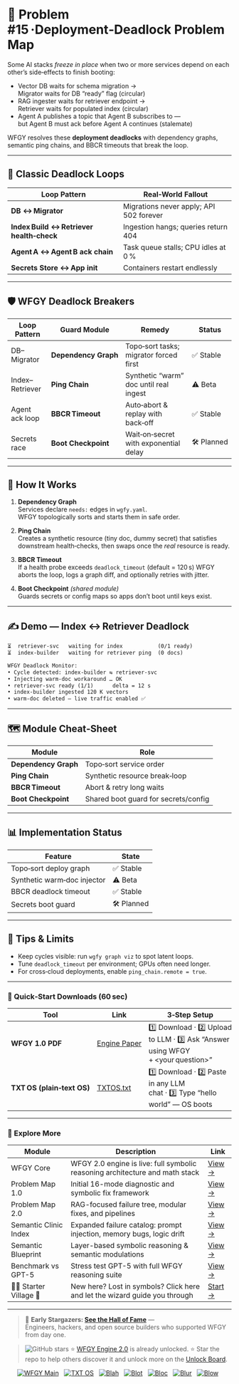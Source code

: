 # 📒 Problem #15 ·Deployment‑Deadlock Problem Map

Some AI stacks *freeze in place* when two or more services depend on each
other’s side‑effects to finish booting:

* Vector DB waits for schema migration →  
  Migrator waits for DB “ready” flag (circular)
* RAG ingester waits for retriever endpoint →  
  Retriever waits for populated index (circular)
* Agent A publishes a topic that Agent B subscribes to —  
  but Agent B must ack before Agent A continues (stalemate)

WFGY resolves these **deployment deadlocks** with dependency graphs, semantic
ping chains, and BBCR timeouts that break the loop.

---

## 🚨 Classic Deadlock Loops

| Loop Pattern                             | Real‑World Fallout                       |
| --------------------------------------- | ---------------------------------------- |
| **DB ↔ Migrator**                       | Migrations never apply; API 502 forever  |
| **Index Build ↔ Retriever health‑check** | Ingestion hangs; queries return 404      |
| **Agent A ↔ Agent B ack chain**         | Task queue stalls; CPU idles at 0 %      |
| **Secrets Store ↔ App init**            | Containers restart endlessly             |

---

## 🛡️ WFGY Deadlock Breakers

| Loop Pattern              | Guard Module            | Remedy                                   | Status |
| ------------------------- | ----------------------- | ---------------------------------------- | ------ |
| DB–Migrator               | **Dependency Graph**    | Topo‑sort tasks; migrator forced first   | ✅ Stable |
| Index–Retriever           | **Ping Chain**          | Synthetic “warm” doc until real ingest   | ⚠️ Beta |
| Agent ack loop            | **BBCR Timeout**        | Auto‑abort & replay with back‑off        | ✅ Stable |
| Secrets race              | **Boot Checkpoint**     | Wait‑on‑secret with exponential delay    | 🛠 Planned |

---

## 📝 How It Works

1. **Dependency Graph**  
   Services declare `needs:` edges in `wgfy.yaml`.  
   WFGY topologically sorts and starts them in safe order.

2. **Ping Chain**  
   Creates a synthetic resource (tiny doc, dummy secret) that satisfies
   downstream health‑checks, then swaps once the *real* resource is ready.

3. **BBCR Timeout**  
   If a health probe exceeds `deadlock_timeout` (default = 120 s) WFGY aborts
   the loop, logs a graph diff, and optionally retries with jitter.

4. **Boot Checkpoint** *(shared module)*  
   Guards secrets or config maps so apps don’t boot until keys exist.

---

## ✍️ Demo — Index ↔ Retriever Deadlock

```txt
⏳  retriever‑svc   waiting for index           (0/1 ready)
⏳  index‑builder   waiting for retriever ping  (0 docs)

WFGY Deadlock Monitor:
• Cycle detected: index‑builder ⇆ retriever‑svc
• Injecting warm‑doc workaround … OK
• retriever‑svc ready (1/1)      delta = 12 s
• index‑builder ingested 120 K vectors
• warm‑doc deleted — live traffic enabled ✅
````

---

## 🗺️ Module Cheat‑Sheet

| Module               | Role                                 |
| -------------------- | ------------------------------------ |
| **Dependency Graph** | Topo‑sort service order              |
| **Ping Chain**       | Synthetic resource break‑loop        |
| **BBCR Timeout**     | Abort & retry long waits             |
| **Boot Checkpoint**  | Shared boot guard for secrets/config |

---

## 📊 Implementation Status

| Feature                     | State      |
| --------------------------- | ---------- |
| Topo‑sort deploy graph      | ✅ Stable   |
| Synthetic warm‑doc injector | ⚠️ Beta    |
| BBCR deadlock timeout       | ✅ Stable   |
| Secrets boot guard          | 🛠 Planned |

---

## 📝 Tips & Limits

* Keep cycles visible: run `wgfy graph viz` to spot latent loops.
* Tune `deadlock_timeout` per environment; GPUs often need longer.
* For cross‑cloud deployments, enable `ping_chain.remote = true`.

---

### 🔗 Quick‑Start Downloads (60 sec)

| Tool                       | Link                                                | 3‑Step Setup                                                                      |
| -------------------------- | --------------------------------------------------- | --------------------------------------------------------------------------------- |
| **WFGY 1.0 PDF**           | [Engine Paper](https://zenodo.org/records/15630969) | 1️⃣ Download · 2️⃣ Upload to LLM · 3️⃣ Ask “Answer using WFGY + \<your question>” |
| **TXT OS (plain‑text OS)** | [TXTOS.txt](https://zenodo.org/records/15788557)    | 1️⃣ Download · 2️⃣ Paste in any LLM chat · 3️⃣ Type “hello world” — OS boots      |

---


### 🧭 Explore More

| Module                | Description                                              | Link     |
|-----------------------|----------------------------------------------------------|----------|
| WFGY Core             | WFGY 2.0 engine is live: full symbolic reasoning architecture and math stack | [View →](https://github.com/onestardao/WFGY/tree/main/core/README.md) |
| Problem Map 1.0       | Initial 16-mode diagnostic and symbolic fix framework    | [View →](https://github.com/onestardao/WFGY/tree/main/ProblemMap/README.md) |
| Problem Map 2.0       | RAG-focused failure tree, modular fixes, and pipelines   | [View →](https://github.com/onestardao/WFGY/blob/main/ProblemMap/rag-architecture-and-recovery.md) |
| Semantic Clinic Index | Expanded failure catalog: prompt injection, memory bugs, logic drift | [View →](https://github.com/onestardao/WFGY/blob/main/ProblemMap/SemanticClinicIndex.md) |
| Semantic Blueprint    | Layer-based symbolic reasoning & semantic modulations   | [View →](https://github.com/onestardao/WFGY/tree/main/SemanticBlueprint/README.md) |
| Benchmark vs GPT-5    | Stress test GPT-5 with full WFGY reasoning suite         | [View →](https://github.com/onestardao/WFGY/tree/main/benchmarks/benchmark-vs-gpt5/README.md) |
| 🧙‍♂️ Starter Village 🏡 | New here? Lost in symbols? Click here and let the wizard guide you through | [Start →](https://github.com/onestardao/WFGY/blob/main/StarterVillage/README.md) |

---

> 👑 **Early Stargazers: [See the Hall of Fame](https://github.com/onestardao/WFGY/tree/main/stargazers)** —  
> Engineers, hackers, and open source builders who supported WFGY from day one.

> <img src="https://img.shields.io/github/stars/onestardao/WFGY?style=social" alt="GitHub stars"> ⭐ [WFGY Engine 2.0](https://github.com/onestardao/WFGY/blob/main/core/README.md) is already unlocked. ⭐ Star the repo to help others discover it and unlock more on the [Unlock Board](https://github.com/onestardao/WFGY/blob/main/STAR_UNLOCKS.md).

<div align="center">

[![WFGY Main](https://img.shields.io/badge/WFGY-Main-red?style=flat-square)](https://github.com/onestardao/WFGY)
&nbsp;
[![TXT OS](https://img.shields.io/badge/TXT%20OS-Reasoning%20OS-orange?style=flat-square)](https://github.com/onestardao/WFGY/tree/main/OS)
&nbsp;
[![Blah](https://img.shields.io/badge/Blah-Semantic%20Embed-yellow?style=flat-square)](https://github.com/onestardao/WFGY/tree/main/OS/BlahBlahBlah)
&nbsp;
[![Blot](https://img.shields.io/badge/Blot-Persona%20Core-green?style=flat-square)](https://github.com/onestardao/WFGY/tree/main/OS/BlotBlotBlot)
&nbsp;
[![Bloc](https://img.shields.io/badge/Bloc-Reasoning%20Compiler-blue?style=flat-square)](https://github.com/onestardao/WFGY/tree/main/OS/BlocBlocBloc)
&nbsp;
[![Blur](https://img.shields.io/badge/Blur-Text2Image%20Engine-navy?style=flat-square)](https://github.com/onestardao/WFGY/tree/main/OS/BlurBlurBlur)
&nbsp;
[![Blow](https://img.shields.io/badge/Blow-Game%20Logic-purple?style=flat-square)](https://github.com/onestardao/WFGY/tree/main/OS/BlowBlowBlow)
&nbsp;
</div>



